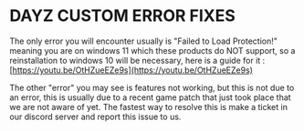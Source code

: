 # DAYZ CUSTOM ERROR FIXES

The only error you will encounter usually is "Failed to Load Protection!" meaning you are on windows 11 which these products do NOT support, so a reinstallation to windows 10 will be necessary, here is a guide for it : [https://youtu.be/OtHZueEZe9s](https://youtu.be/OtHZueEZe9s)

The other "error" you may see is features not working, but this is not due to an error, this is usually due to a recent game patch that just took place that we are not aware of yet. The fastest way to resolve this is make a ticket in our discord server and report this issue to us.
